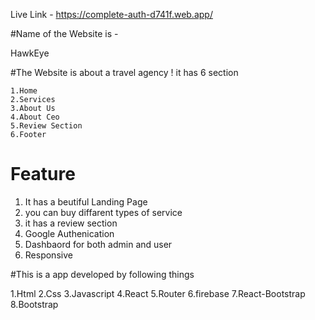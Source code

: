 Live Link - https://complete-auth-d741f.web.app/


#Name of the Website is -

HawkEye


#The Website is about a travel agency ! it has 6 section

    1.Home
    2.Services
    3.About Us
    4.About Ceo
    5.Review Section
    6.Footer

# Feature 

1. It has a beutiful Landing Page 
2. you can buy diffarent types of service 
3. it has a review section 
4. Google Authenication 
5. Dashbaord for both admin and user
6. Responsive 

#This is a app developed by following things

1.Html 
2.Css
3.Javascript 
4.React 
5.Router 
6.firebase 
7.React-Bootstrap
8.Bootstrap
